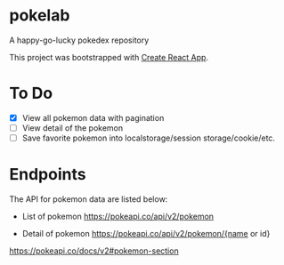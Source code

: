 # pokelab

A happy-go-lucky pokedex repository

This project was bootstrapped with [Create React App](https://github.com/facebook/create-react-app).

# To Do

- [x] View all pokemon data with pagination
- [ ] View detail of the pokemon
- [ ] Save favorite pokemon into localstorage/session storage/cookie/etc.

# Endpoints

The API for pokemon data are listed below:

- List of pokemon https://pokeapi.co/api/v2/pokemon

- Detail of pokemon https://pokeapi.co/api/v2/pokemon/{name or id}

https://pokeapi.co/docs/v2#pokemon-section
